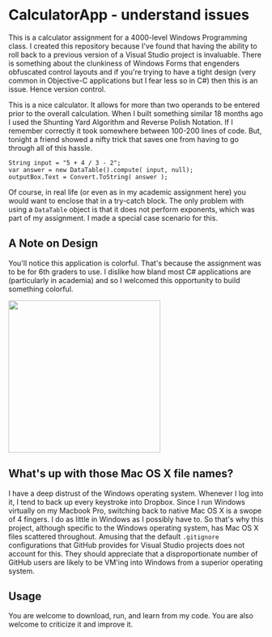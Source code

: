 CalculatorApp - understand issues
=============

This is a calculator assignment for a 4000-level Windows Programming class. I created this repository because I've found that having the ability to roll back to a previous version of a Visual Studio project is invaluable. There is something about the clunkiness of Windows Forms that engenders obfuscated control layouts and if you're trying to have a tight design (very common in Objective-C applications but I fear less so in C#) then this is an issue. Hence version control.

This is a nice calculator. It allows for more than two operands to be entered prior to the overall calculation. When I built something similar 18 months ago I used the Shunting Yard Algorithm and Reverse Polish Notation. If I remember correctly it took somewhere between 100-200 lines of code. But, tonight a friend showed a nifty trick that saves one from having to go through all of this hassle. 

	String input = "5 + 4 / 3 - 2";
	var answer = new DataTable().compute( input, null);
	outputBox.Text = Convert.ToString( answer );

Of course, in real life (or even as in my academic assignment here) you would want to enclose that in a try-catch block. The only problem with using a `DataTable` object is that it does not perform exponents, which was part of my assignment. I made a special case scenario for this. 

## A Note on Design

You'll notice this application is colorful. That's because the assignment was to be for 6th graders to use. I dislike how bland most C# applications are (particularly in academia) and so I welcomed this opportunity to build something colorful.

<img src="https://raw.githubusercontent.com/martynchamberlin/calculator/master/screenshot.png" width="300"/>

## What's up with those Mac OS X file names?

I have a deep distrust of the Windows operating system. Whenever I log into it, I tend to back up every keystroke into Dropbox. Since I run Windows virtually on my Macbook Pro, switching back to native Mac OS X is a swope of 4 fingers. I do as little in Windows as I possibly have to. So that's why this project, although specific to the Windows operating system, has Mac OS X files scattered throughout. Amusing that the default `.gitignore` configurations that GitHub provides for Visual Studio projects does not account for this. They should appreciate that a disproportionate number of GitHub users are likely to be VM'ing into Windows from a superior operating system. 

## Usage

You are welcome to download, run, and learn from my code. You are also welcome to criticize it and improve it. 


